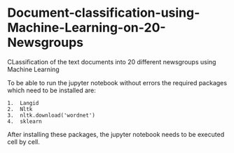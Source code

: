 # Document-classification-using-Machine-Learning-on-20-Newsgroups
CLassification of the text documents into 20 different newsgroups using Machine Learning

To be able to run the jupyter notebook without errors the required packages which need to be installed are:
    
    1.  Langid    
    2.	Nltk    
    3.	nltk.download('wordnet')    
    4.	sklearn

After installing these packages, the jupyter notebook needs to be executed cell by cell.
